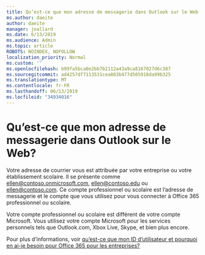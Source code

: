 ```yaml
---
title: Qu’est-ce que mon adresse de messagerie dans Outlook sur le Web
ms.author: daeite
author: daeite
manager: joallard
ms.date: 6/13/2019
ms.audience: Admin
ms.topic: article
ROBOTS: NOINDEX, NOFOLLOW
localization_priority: Normal
ms.custom: ''
ms.openlocfilehash: b99fa5bca0e2bb7b2112a43a9ca8167027d6c387
ms.sourcegitcommit: ad4257df7113531cea883b477d505918da99b325
ms.translationtype: MT
ms.contentlocale: fr-FR
ms.lasthandoff: 06/13/2019
ms.locfileid: "34934016"
---
```

# <a name="what-is-my-email-address-in-outlook-on-the-web"></a>Qu’est-ce que mon adresse de messagerie dans Outlook sur le Web?

Votre adresse de courrier vous est attribuée par votre entreprise ou votre établissement scolaire. Il se présente comme ellen@contoso.onmicrosoft.com, ellen@contoso.edu ou ellen@contoso.com. Ce compte professionnel ou scolaire est l’adresse de messagerie et le compte que vous utilisez pour vous connecter à Office 365 professionnel ou scolaire.

Votre compte professionnel ou scolaire est différent de votre compte Microsoft. Vous utilisez votre compte Microsoft pour les services personnels tels que Outlook.com, Xbox Live, Skype, et bien plus encore.

Pour plus d’informations, voir [qu’est-ce que mon ID d’utilisateur et pourquoi en ai-je besoin pour Office 365 pour les entreprises?](https://support.office.com/article/37da662b-5da6-4b56-a091-2731b2ecc8b4)